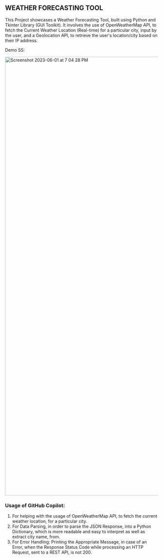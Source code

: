 ## WEATHER FORECASTING TOOL

This Project showcases a Weather Forecasting Tool, built using Python and Tkinter Library (GUI Toolkit). It involves the use of OpenWeatherMap API,
to fetch the Current Weather Location (Real-time) for a particular city, input by the user, and a Geolocation API, to retrieve the user's location/city based on their IP address.

Demo SS:

<img width="1440" alt="Screenshot 2023-06-01 at 7 04 28 PM" src="https://github.com/girishatechie/weather-forecast/assets/104763901/8dbdc003-f175-4785-a131-cbc5ee201c5a">

### Usage of GitHub Copilot:
1. For helping with the usage of OpenWeatherMap API, to fetch the current weather location, for a particular city. 
2. For Data Parsing, in order to parse the JSON Response, into a Python Dictionary, which is more readable and easy to interpret as well as extract city name, from.
3. For Error Handling: Printing the Appropriate Message, in case of an Error, when the Response Status Code while processing an HTTP Request, sent to a REST API, is not 200.


